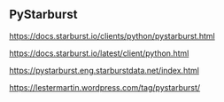 ## PyStarburst

https://docs.starburst.io/clients/python/pystarburst.html

https://docs.starburst.io/latest/client/python.html

https://pystarburst.eng.starburstdata.net/index.html

https://lestermartin.wordpress.com/tag/pystarburst/
